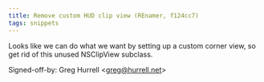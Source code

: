 ```yaml
---
title: Remove custom HUD clip view (REnamer, f124cc7)
tags: snippets
---
```


Looks like we can do what we want by setting up a custom corner view, so get rid of this unused NSClipView subclass.

Signed-off-by: Greg Hurrell &lt;greg@hurrell.net&gt;
